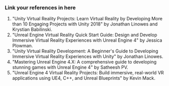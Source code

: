 ### Link your references in here

1. "Unity Virtual Reality Projects: Learn Virtual Reality by Developing More than 10 Engaging Projects with Unity 2018" by Jonathan Linowes and Krystian Babilinski.
2. "Unreal Engine Virtual Reality Quick Start Guide: Design and Develop Immersive Virtual Reality Experiences with Unreal Engine 4" by Jessica Plowman.
3. "Unity Virtual Reality Development: A Beginner's Guide to Developing Immersive Virtual Reality Experiences with Unity" by Jonathan Linowes.
4. "Mastering Unreal Engine 4.X: A comprehensive guide to developing stunning games with Unreal Engine 4" by Satheesh PV.
5. "Unreal Engine 4 Virtual Reality Projects: Build immersive, real-world VR applications using UE4, C++, and Unreal Blueprints" by Kevin Mack.

